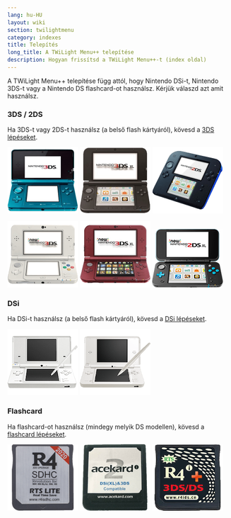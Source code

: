 ```yaml
---
lang: hu-HU
layout: wiki
section: twilightmenu
category: indexes
title: Telepítés
long_title: A TWiLight Menu++ telepítése
description: Hogyan frissítsd a TWiLight Menu++-t (index oldal)
---
```


A TWiLight Menu++ telepítése függ attól, hogy Nintendo DSi-t, Nintendo 3DS-t vagy a Nintendo DS flashcard-ot használsz. Kérjük válaszd azt amit használsz.

### 3DS / 2DS
Ha 3DS-t vagy 2DS-t használsz (a belső flash kártyáról), kövesd a [3DS lépéseket](installing-3ds).

[![Egy Nintendo 3DS](/assets/images/consoles/old3ds.png)](installing-3ds) [![Egy Nintendo 3DS XL](/assets/images/consoles/old3dsxl.png)](installing-3ds) [![Egy Nintendo 2DS](/assets/images/consoles/2ds.png)](installing-3ds)

[![Egy New Nintendo 3DS](/assets/images/consoles/new3ds.png)](installing-3ds) [![Egy New Nintendo 3DS XL](/assets/images/consoles/new3dsxl.png)](installing-3ds) [![Egy New Nintendo 2DS XL](/assets/images/consoles/new2dsxl.png)](installing-3ds)

### DSi
Ha DSi-t használsz (a belső flash kártyáról), kövesd a [DSi lépéseket](installing-dsi).

[![Egy Nintendo DSi](/assets/images/consoles/dsi.png)](installing-dsi) [![Egy Nintendo DSi XL](/assets/images/consoles/dsixl.png)](installing-dsi)

### Flashcard
Ha flashcard-ot használsz (mindegy melyik DS modellen), kövesd a [flashcard lépéseket](installing-flashcard).

[![Egy r4isdhc.com flaschard](/assets/images/consoles/r4isdhc.com.png)](installing-flashcard) [![Egy Acekard2i flaschard](/assets/images/consoles/acekard2i.png)](installing-flashcard) [![Egy R4i Gold 3DS Plus flaschard](/assets/images/consoles/r4igold3dsplus.png)](installing-flashcard)
